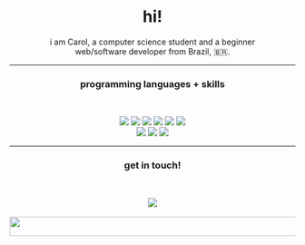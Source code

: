 <h1 align="center">hi!</h1>

<p align="center">i am Carol, a computer science student and a beginner </br> web/software developer from Brazil, 🇧🇷.</p>

***

### <p align="center">programming languages + skills</p>
</br>
<p align="center">
<img src="https://img.shields.io/badge/Javascript-grey?logo=javascript&logoColor=f5f5f5"/>

<img src="https://img.shields.io/badge/React-grey?logo=react&logoColor=f5f5f5"/>

<img src="https://img.shields.io/badge/PhP-grey?logo=php&logoColor=f5f5f5"/>

<img src="https://img.shields.io/badge/PostgreSQL-grey?logo=postgresql&logoColor=f5f5f5"/>

<img src="https://img.shields.io/badge/HTML-grey?logo=html&logoColor=f5f5f5"/>

<img src="https://img.shields.io/badge/Git-grey?logo=git&logoColor=f5f5f5"/>

</br>

<img src="https://img.shields.io/badge/Github-grey?logo=github&logoColor=f5f5f5"/>

<img src="https://img.shields.io/badge/WordPress-grey?logo=wordpress&logoColor=f5f5f5"/>

<img src="https://img.shields.io/badge/Bootstrap-grey?logo=bootstrap&logoColor=f5f5f5"/>
</p>

***

### <p align="center">get in touch!</p>
</br>
<p align="center">
<a href="https://www.linkedin.com/in/ana-caroline-vieira-526374274/"><img src="https://img.shields.io/badge/LinkedIn-grey?logo=linkedin&logoColor=f5f5f5"/></a>

</br>
</br>

<img src="https://user-images.githubusercontent.com/74038190/212284158-e840e285-664b-44d7-b79b-e264b5e54825.gif" height="34" width="1000"/>

</p>

